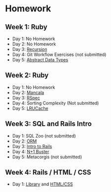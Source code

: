 # Homework

## Week 1: Ruby

+ Day 1: No Homework
+ Day 2: No Homework
+ Day 3: [Recursion]
+ Day 4: Git Workflow Exercises (not submitted)
+ Day 5: [Abstract Data Types]

[Recursion]: w1/recursion.rb
[Abstract Data Types]: w1/diy_adts.rb

## Week 2: Ruby

+ Day 1: No Homework
+ Day 2: [Mancala]
+ Day 3: [RSpec]
+ Day 4: Sorting Complexity (Not submitted)
+ Day 5: [LRUCache]

[Mancala]: w2/mancala
[RSpec]: w2/rspec-homework
[LRUCache]: w2/lru

## Week 3: SQL and Rails Intro

+ Day 1: SQL Zoo (not submitted)
+ Day 2: [ORM]
+ Day 3: [Intro to Rails]
+ Day 4: [N+1 Buster]
+ Day 5: Metacorgis (not submitted)

[ORM]: w3/plays_orm
[Intro to Rails]: w3/first_rails_project
[N+1 Buster]: w3/n1busters

## Week 4: Rails / HTML / CSS

+ Day 1: [Library] and [HTML/CSS]

[Library]: w4/library
[HTML/CSS]: w4/html_css
